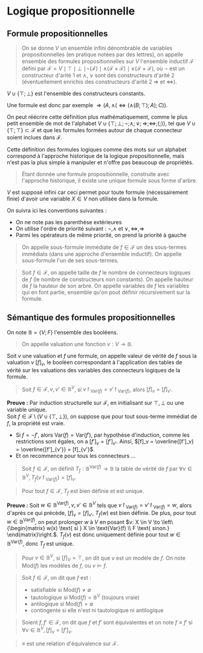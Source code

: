 # Logique propositionnelle
## Formule propositionnelles
> On se donne $V$ un ensemble infini dénombrable de variables propositionnelles
> (en pratique notées par des lettres), on appelle ensemble des formules propositionnelles
> sur $V$ l'ensemble inductif $\mathcal{F}$ défini par $\mathcal{F} = V \mid \top \mid \bot$
> $\mid \neg (\mathcal{F}) \mid \land(\mathcal{F} \times \mathcal{F}) \mid \lor(\mathcal{F} \times \mathcal{F})$,
> où $\neg$ est un constructeur d'arité $1$ et $\land$, $\lor$ sont des
> constructeurs d'arité $2$ (éventuellement enrichis des constructeurs d'arité $2$
> $\Rightarrow$ et $\Leftrightarrow$).

$V \cup \{\top; \bot\}$ est l'ensemble des constructeurs constants.

Une formule est donc par exemple $\Rightarrow(A, \land(\Leftrightarrow(\land(B;\top);A);C))$.

On peut réécrire cette définition plus mathématiquement, comme le plus petit
ensemble de mot de l'alphabet $V \cup \{\top;\bot;\neg;\land;\lor;\Rightarrow;\Leftrightarrow;(;)\}$,
tel que $V \cup \{\top;\top\} \subset \mathcal{F}$ et que les formules formées
autour de chaque connecteur soient inclues dans $\mathcal{F}$.

Cette définition des formules logiques comme des mots sur un alphabet correspond
à l'approche historique de la logique propositionnelle, mais n'est pas la plus
simple à manipuler et n'offre pas beaucoup de propriétés.

> Étant donnée une formule propositionnelle, construite avec l'approche
> historique, il existe une unique formule sous forme d'arbre.

$V$ est supposé infini car ceci permet pour toute formule (nécessairement finie)
d'avoir une variable $X \in V$ non utilisée dans la formule.

On suivra ici les conventions suivantes :
- On ne note pas les parenthèse extérieures
- On utilise l'ordre de priorité suivant : $\neg, \land \text{ et } \lor, \Leftrightarrow, \Rightarrow$
- Parmi les opérateurs de même priorité, on prend la priorité à gauche

> On appelle sous-formule immédiate de $f \in \mathcal{F}$ un des sous-termes
> immédiats (dans une approche d'ensemble inductif). On appelle sous-formule l'un
> de ses sous-termes.

> Soit $f \in \mathcal{F}$, on appelle taille de $f$ le nombre de connecteurs
> logiques de $f$ (le nombre de constructeurs non constants). On appelle hauteur
> de $f$ la hauteur de son arbre. On appelle variables de $f$ les variables qui en
> font partie, ensemble qu'on pout définir récursivement sur la formule.

## Sémantique des formules propositionnelles
On note $\mathbb{B} = \{V;F\}$ l'ensemble des booléens.

> On appelle valuation une fonction $v: V \to \mathbb{B}$.

Soit $v$ une valuation et $f$ une formule, on appelle valeur de vérité de $f$
sous la valuation $v$ $[f]_v$, le booléen correspondant à l'application des
tables de vérité sur les valuations des variables des connecteurs logiques de la
formule.

> Soit $f \in \mathcal{F}, v, v' \in \mathbb{B}^{V}$,
> si $v\restriction_{\text{Var}(f)} = v'\restriction_{\text{Var}(f)}$, alors
> $[f]_v = [f]_{v'}$.

__Preuve :__ Par induction structurelle sur $\mathcal{F}$, en initialisant sur
$\top, \bot$ ou une variable unique.\
Soit $f \in \mathcal{F} \setminus (V \cup \{\top,\bot\})$, on suppose que pour
tout sous-terme immédiat de $f$, la propriété est vraie.
- Si $f = \neg f'$, alors $\text{Var}(f) = \text{Var}(f')$,
  par hypothèse d'induction, comme les restrictions sont égales, on a
  $[f']_v = [f']_{v'}$. Ainsi,
  $[f]_v = \overline{[f']_v} = \overline{[f']_{v'}} = [f]_{v'}$.
- Et on recommence pour tous les connecteurs ...

> Soit $f \in \mathcal{F}$, on définit $T_f: \mathbb{B}^{\text{Var}(f)} \to \mathbb{B}$ la table de vérité de $f$ par
> $\forall v \in \mathbb{B}^{V}, T_f(v\restriction_{\text{Var}(f)}) = [f]_v$.

> Pour tout $f \in \mathcal{F}$, $T_f$ est bien définie et est unique.

__Preuve :__ Soit $w \in \mathbb{B}^{\text{Var}(f)}, v, v' \in \mathbb{B}^{V}$
tels que $v\restriction_{\text{Var}(f)} = v'\restriction_{\text{Var}(f)} = w$,
alors d'après ce qui précède, $[f]_v = [f]_{v'}$, $T_f(w)$ est bien définie. De
plus, pour tout $w \in \mathbb{B}^{\text{Var}(f)}$, on peut prolonger $w$ à $V$
en posant $v: X \in V \to \left\{\begin{matrix} w(x) \text{ si } X \in \text{Var}(f) \\ F \text{ sinon.} \end{matrix}\right.$.
$T_f(v)$ est donc uniquement définie pour tout $w \in \mathbb{B}^{\text{Var}(f)}$, donc $T_f$ est unique.

> Pour $v \in \mathbb{B}^{V}$, si $[f]_V = \top$, on dit que $v$ est un modèle de
> $f$. On note $\text{Mod}(f)$ les modèles de $f$, ou $v \models f$.

> Soit $f \in \mathcal{F}$, on dit que $f$ est :
> - satisfiable si $\text{Mod}(f) \neq \emptyset$
> - tautologique si $\text{Mod}(f) = \mathbb{B}^{V}$ (toujours vraie)
> - antilogique si $\text{Mod}(f) = \emptyset$
> - contingente si elle n'est ni tautologique ni antilogique

> Soient $f,f' \in \mathcal{F}$, on dit que $f$ et $f'$ sont équivalentes et on
> note $f \equiv f'$ si $\forall v \in \mathbb{B}^{V}, [f]_v = [f']_v$.

> $\equiv$ est une relation d'équivalence sur $\mathcal{F}$.
